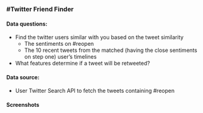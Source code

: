 ### #Twitter Friend Finder
#### Data questions:
* Find the twitter users similar with you based on the tweet similarity
  * The sentiments on #reopen
  * The 10 recent tweets from the matched (having the close sentiments on step one) user’s timelines
* What features determine if a tweet will be retweeted? 
#### Data source: 
* User Twitter Search API to fetch the tweets containing #reopen
#### Screenshots
